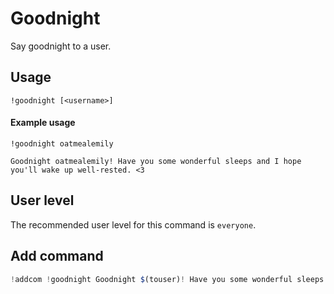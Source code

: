 # Goodnight
Say goodnight to a user.

## Usage
`!goodnight [<username>]`

#### Example usage
`!goodnight oatmealemily`

```
Goodnight oatmealemily! Have you some wonderful sleeps and I hope you'll wake up well-rested. <3
```

## User level
The recommended user level for this command is `everyone`.

## Add command
```js
!addcom !goodnight Goodnight $(touser)! Have you some wonderful sleeps and I hope you'll wake up well-rested tomorrow. <3
```
